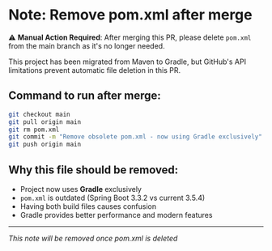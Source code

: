# Note: Remove pom.xml after merge

⚠️ **Manual Action Required**: After merging this PR, please delete `pom.xml` from the main branch as it's no longer needed.

This project has been migrated from Maven to Gradle, but GitHub's API limitations prevent automatic file deletion in this PR.

## Command to run after merge:
```bash
git checkout main
git pull origin main
git rm pom.xml
git commit -m "Remove obsolete pom.xml - now using Gradle exclusively"
git push origin main
```

## Why this file should be removed:
- Project now uses **Gradle** exclusively
- `pom.xml` is outdated (Spring Boot 3.3.2 vs current 3.5.4)
- Having both build files causes confusion
- Gradle provides better performance and modern features

---
*This note will be removed once pom.xml is deleted*
